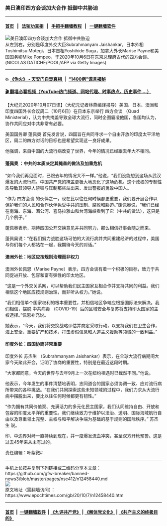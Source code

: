 ### 美日澳印四方会谈加大合作 抵御中共胁迫
------------------------

#### [首页](https://github.com/gfw-breaker/banned-news3/blob/master/README.md) &nbsp;&nbsp;|&nbsp;&nbsp; [法轮功真相](https://github.com/begood0513/basic/blob/master/README.md)  &nbsp;&nbsp;|&nbsp;&nbsp; [手把手翻墙教程](https://github.com/gfw-breaker/guides/wiki)  &nbsp;&nbsp;|&nbsp;&nbsp; [一键翻墙软件](https://github.com/gfw-breaker/nogfw/blob/master/README.md)  



<div><img alt="美日澳印四方会谈加大合作 抵御中共胁迫" class="attachment-djy_600_400 size-djy_600_400 wp-post-image" src="https://i.epochtimes.com/assets/uploads/2020/10/GettyImages-1228918094-1-600x400.jpg"/>
<div class="caption">
 从左到右，分别是印度外交大臣Subrahmanyam Jaishankar，日本外相Toshimitsu Motegi，日本首相Yoshihide Suga，加拿大外长Marise Payne和美国国务卿Mike Pompeo，于2020年10月6日在东京总理府古代的四方会谈。(NICOLAS DATICHE/POOL/AFP via Getty Images)
</div></div><hr/>

#### 💥 [《伪火》 - 天安门自焚真相 ](http://158.247.195.190:10000/videos/blog/weihuo.html)&nbsp; |&nbsp; [“1400例”谎言揭秘  ](http://158.247.195.190:10000/videos/blog/jiexi1400.html)

#### [ 🎬  翻墙必看视频（YouTube热门频道、网站代理、时事热点、历史事件 ...）](https://github.com/gfw-breaker/links/blob/master/banned.md)

<div><p>
 【大纪元2020年10月07日讯】（大纪元记者林燕编译报导）美国、日本、澳洲和印度四国外长会议周二（10月6日）在日本东京举行
 <ok href="https://www.epochtimes.com/gb/tag/%E5%9B%9B%E6%96%B9%E4%BC%9A%E8%B0%88.html">
  四方会谈
 </ok>
 （Quad Ministerial），认为中共掩盖导致全球大流行，同时企图霸凌他国，各国均认为，协作共同应对中共非常有必要。
</p>
<p>
 美国国务卿
 <ok href="https://www.epochtimes.com/gb/tag/%E8%93%AC%E4%BD%A9%E5%A5%A5.html">
  蓬佩奥
 </ok>
 首先发言说，四国旨在共同寻求一个自由开放的印度太平洋地区，周二的四方对话的目标也是希望实现这一良好成果。
</p>
<p>
 他强调，来自中国的大流行病改变了世界，今年的情况已经跟去年大不相同。
</p>
<h4>
 <ok href="https://www.epochtimes.com/gb/tag/%E8%93%AC%E4%BD%A9%E5%A5%A5.html">
  蓬佩奥
 </ok>
 ：中共的本质决定其掩盖的做法及加重危机
</h4>
<p>
 “如今我们再见面时，已跟去年的情况大不一样。”他说，“我们没能想到这场从武汉爆发的大流行病。中国共产党的掩盖更极大地恶化了这场危机。这个政权的专制性质导致其领导人禁锢与压制那些站出来、发出警报的勇敢中国人。
</p>
<p>
 “作为
 <ok href="https://www.epochtimes.com/gb/tag/%E5%9B%9B%E6%96%B9%E4%BC%9A%E8%B0%88.html">
  四方会谈
 </ok>
 的伙伴之一，现在比以往任何时候都更重要，我们要开展合作以保护我们的人民和合作伙伴免受中共的压制、腐败和胁迫。”蓬佩奥说，“我们已经在南海、东海、湄公河、喜马拉雅山和台湾海峡看到了它（中共的做法），这只是几个例子。”
</p>
<p>
 蓬佩奥表示，期待四国公开交换意见并共同努力，那么相信好事会随之而来。
</p>
<p>
 蓬佩奥说：“在我们努力战胜这场可怕的大流行病并共同重建经济的过程中，美国与你们每个人都站在一起，我期待今天的对话。”
</p>
<h4>
 澳洲外长：地区应按规则治理而非权力
</h4>
<p>
 澳洲外长佩恩（Marise Payne）表示，四方会谈有着一个积极的目标，致力于共同促进开放、包容和富有弹性的印太地区。
</p>
<p>
 “这是一个外交关系网，可以帮助我们民主国家互相合作并支持共同的利益。我们相信这个地区应按规则治理，而非听从权力。”她说。
</p>
<p>
 “我们相信单个国家权利的根本重要性，并相信地区争端应根据国际法来解决。我们相信，摆脱
 <ok href="https://www.epochtimes.com/gb/tag/%E4%B8%AD%E5%85%B1%E7%97%85%E6%AF%92.html">
  中共病毒
 </ok>
 （COVID-19）后的区域安全与复苏将支持印太国家的主权选择。”佩恩补充说。
</p>
<p>
 她表示，“今天，我们将交换战略评估并商定采取行动，以支持我们在卫生合作，海上安全，重要矿产和技术，打击虚假信息和人道主义援助等领域的一致利益。”
</p>
<h4>
 印度外长：四国协商非常重要
</h4>
<p>
 印度外长
 <ok href="https://www.epochtimes.com/gb/tag/%E8%8B%8F%E6%9D%B0%E7%94%9F.html">
  苏杰生
 </ok>
 （Subrahmanyam Jaishankar）表示，在全球大流行病期间大家今天聚此开会，证明了协商的重要性，特别是在最近这段时期。
</p>
<p>
 “大家都同意，今天的世界与去年9月上一次在纽约相遇时已截然不同。”他说。
</p>
<p>
 他表示，今年发生的事件清楚地表明，志同道合的国家必须协调一致、应对流行病所带来的各种挑战。“在我们共同探索这些未知领域的过程中，我们力求从大流行病中摆脱出来，要比以往任何时候都更有韧性。”
</p>
<p>
 “作为拥有共同价值观、充满活力的多元化民主国家，我们认同维持自由、开放和包容的印度太平洋的重要性。我们继续致力于维护以法治、透明、国际海域航行自由以及尊重领土完整、主权与和平解决争端为基础的基于规则的国际秩序。”
 <ok href="https://www.epochtimes.com/gb/tag/%E8%8B%8F%E6%9D%B0%E7%94%9F.html">
  苏杰生
 </ok>
 说。
</p>
<p>
 印、中边界对峙一直持续到现在，并一度爆发流血冲突，甚至双方开枪预警。这是过去45年来从未有过的。
</p>
<p>
 责任编辑：叶紫微#
</p>
</div>
<hr/>
手机上长按并复制下列链接或二维码分享本文章：<br/>
https://github.com/gfw-breaker/banned-news3/blob/master/pages/nsc412/n12458440.md <br/>
<a href='https://github.com/gfw-breaker/banned-news3/blob/master/pages/nsc412/n12458440.md'><img src='https://github.com/gfw-breaker/banned-news3/blob/master/pages/nsc412/n12458440.md.png'/></a> <br/>
原文地址（需翻墙访问）：https://www.epochtimes.com/gb/20/10/7/n12458440.htm


------------------------
#### [首页](https://github.com/gfw-breaker/banned-news3/blob/master/README.md) &nbsp;|&nbsp; [一键翻墙软件](https://github.com/gfw-breaker/nogfw/blob/master/README.md) &nbsp;| [《九评共产党》](https://github.com/gfw-breaker/9ping.md/blob/master/README.md#九评之一评共产党是什么) | [《解体党文化》](https://github.com/gfw-breaker/jtdwh.md/blob/master/README.md) | [《共产主义的终极目的》](https://github.com/gfw-breaker/gczydzjmd.md/blob/master/README.md)


<img src='http://gfw-breaker.win/banned-news3/pages/nsc412/n12458440.md' width='0px' height='0px'/>